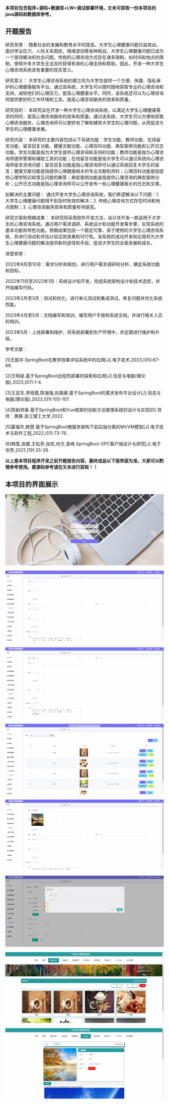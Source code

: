 ****本项目包含程序+源码+数据库+LW+调试部署环境，文末可获取一份本项目的java源码和数据库参考。****

## ******开题报告******

研究背景：
随着社会的发展和教育水平的提高，大学生心理健康问题日益突出。面对学业压力、人际关系困扰、情绪波动等各种挑战，大学生心理健康问题已成为一个亟待解决的社会问题。传统的心理咨询方式存在诸多限制，如时间和地点的限制，使得许多大学生无法及时获得有效的心理支持和帮助。因此，开发一种大学生心理咨询系统具有重要的现实意义。

研究意义：
大学生心理咨询系统的建立将为大学生提供一个方便、快捷、隐私保护的心理健康服务平台。通过该系统，大学生可以随时随地获取专业的心理咨询和支持，减轻他们的心理压力，提高心理健康水平。同时，该系统还可以为心理咨询师提供更好的工作环境和工具，提高心理咨询服务的效率和质量。

研究目的：
本研究旨在开发一种大学生心理咨询系统，以满足大学生心理健康需求的同时，提高心理咨询服务的效率和质量。通过该系统，大学生可以方便地获取心理咨询服务，心理咨询师可以更好地了解和辅导大学生的心理问题，从而促进大学生的心理健康发展。

研究内容：
本研究的主要内容包括以下系统功能：学生功能、教师功能、在线留言功能、留言回复功能、健康文献功能、心理百科功能、典型案例功能和公开日志功能。学生功能是指为大学生提供心理咨询和支持的功能；教师功能是指为心理咨询师提供管理和辅助工具的功能；在线留言功能是指大学生可以通过系统向心理咨询师留言咨询问题；留言回复功能是指心理咨询师可以通过系统回复大学生的留言；健康文献功能是指提供心理健康相关的专业文献和资料；心理百科功能是指提供心理学知识和常见问题的解答；典型案例功能是指提供心理咨询的典型案例分析；公开日志功能是指心理咨询师可以公开发布一些心理健康相关的日志和文章。

拟解决的主要问题： 通过开发大学生心理咨询系统，我们希望解决以下问题：1. 大学生心理健康问题得不到及时有效的解决；2.
传统心理咨询方式存在时间和地点限制；3. 心理咨询服务效率和质量有待提高。

研究方案和预期成果：
本研究将采用软件开发方法，设计并开发一款适用于大学生的心理咨询系统。通过用户需求调研、系统设计和功能开发等步骤，实现系统的基本功能和特色功能。预期成果包括一个稳定可靠、易于使用的大学生心理咨询系统，并进行测试和评估以验证其效果和可行性。该系统的成功开发和应用将为大学生心理健康问题的解决提供新的途径和手段，促进大学生的全面发展和成长。

进度安排：

2022年9月至10月：需求分析和规划，进行用户需求调研和分析，确定系统功能和目标。

2022年11月至2023年1月：系统设计和开发，完成系统架构设计和技术选型，并开始编写代码。

2023年2月至3月：测试和优化，进行单元测试和集成测试，修复问题并优化系统性能。

2023年4月至5月：文档编写和培训，编写用户手册和系统文档，并进行相关人员的培训。

2023年5月：上线部署和维护，将系统部署到生产环境中，并定期进行维护和升级。

参考文献：

[1]王振华.SpringBoot在教学效果评估系统中的应用[J].电子技术,2023,(05):67-69.

[2]王明泉.基于SpringBoot远程热部署的探索和应用[J].信息与电脑(理论版),2023,(07):1-4.

[3]王亚东,李晓霞,陈强强,剡美娜.基于SpringBoot的需求发布平台设计[J].信息与电脑(理论版),2023,(01):105-107.

[4]陈新府豪.基于SpringBoot和Vue框架的创新方法推理系统的设计与实现[D].导师：黄静.浙江理工大学,2022.

[5]霍福华,韩慧.基于SpringBoot微服务架构下前后端分离的MVVM模型[J].电子技术与软件工程,2022,(01):73-76.

[6]韩策,张娜,王松亭,张凯,何方,袁峰.SpringBoot OPC客户端设计与研究[J].电子世界,2021,(19):25-26.

****以上是本项目程序开发之前开题报告内容，最终成品以下面界面为准，大家可以酌情参考使用。要源码参考请在文末进行获取！！****

## ******本项目的界面展示******

![](./res/90ea95e78cf1483a9a82a28e8c40c394.png)

![](./res/42ae7d79521548fb987cb05186c3605f.png)

![](./res/e8f06b9c65334bf99b6226fff10bf0f4.png)

![](./res/51ef643e9dd840c282376dccd61c89fd.png)

![](./res/7e7f4cb741494dfc9e90fe31fbf1c658.png)

![](./res/375125951231486fbfc52beb602d3935.png)

![](./res/6c41048ed08e4193b3b635a084ec237e.png)

![](./res/84e7782473084621b2cbe566892b4677.png)

